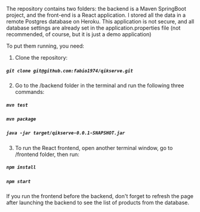 The repository contains two folders: the backend is a Maven SpringBoot project, and the front-end is a React application. I stored all the data in a remote Postgres database on Heroku. This application is not secure, and all database settings are already set in the application.properties file (not recommended, of course, but it is just a demo application) 

To put them running, you need:

1. Clone the repository: 

  ##### `git clone git@github.com:fabio1974/qikserve.git`

2. Go to the /backend folder in the terminal and run the following three commands:

  ##### `mvn test`
  ##### `mvn package`
  ##### `java -jar target/qikserve-0.0.1-SNAPSHOT.jar` 

3. To run the React frontend, open another terminal window, go to /frontend folder, then run:

  ##### `npm install`
  ##### `npm start`

If you run the frontend before the backend, don't forget to refresh the page after launching the backend to see the list of products from the database.
